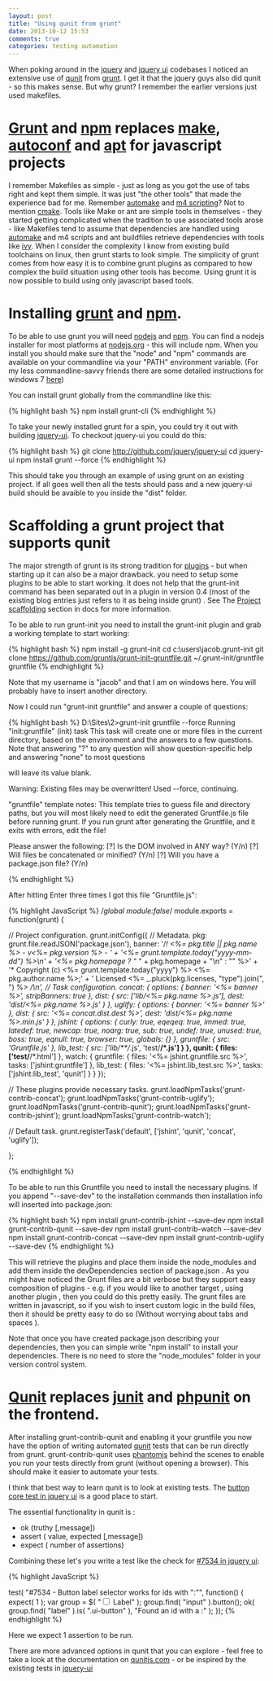 ```yaml
---
layout: post
title: "Using qunit from grunt"
date: 2013-10-12 15:53
comments: true
categories: testing automation
---
```


When poking around in the [jquery](http://jquery.com) and [jquery ui](http://jqueryui.com) codebases I noticed an extensive use of [qunit](http://qunitjs.com) from [grunt](http://gruntjs.com). I get it that the jquery guys also did qunit - so this makes sense. But why grunt? I remember the earlier versions just used makefiles.

# [Grunt](http://gruntjs.org) and [npm](http://npmjs.org) replaces [make](http://www.gnu.org/software/make/), [autoconf](http://www.gnu.org/software/autoconf/) and [apt](http://en.wikipedia.org/wiki/Advanced_Packaging_Tool) for javascript projects

I remember Makefiles as simple - just as long as you got the use of tabs right and kept them simple. It was just "the other tools"  that made the experience bad for me. Remember [automake](http://www.gnu.org/software/automake/) and [m4 scripting](http://en.wikipedia.org/wiki/M4_\(computer_language\))? Not to mention [cmake](http://www.cmake.org/). Tools like Make or ant are simple tools in themselves - they started getting complicated when the tradition to use associated tools arose - like Makefiles tend to assume that dependencies are handled using [automake](http://www.gnu.org/software/automake/) and m4 scripts and ant buildfiles retrieve dependencies with tools like [ivy](http://ant.apache.org/ivy/). When I consider the complexity I know from existing build toolchains on linux, then grunt starts to look simple. The simplicity of grunt comes from how easy it is to combine grunt plugins as compared to how complex the build situation using other tools has become.  Using grunt it is now possible to build using only javascript based tools.

# Installing [grunt](http://gruntjs.org) and [npm](http://npmjs.org).

To be able to use grunt you will need [nodejs](http://nodejs.org) and [npm](http://npmjs.org).  You can find a nodejs installer for most platforms at [nodejs.org](http://nodejs.org) - this will include npm. When you install you should make sure that the "node" and "npm" commands are available on your commandline via your "PATH" environment variable. (For my less commandline-savvy friends there are some detailed instructions for windows 7 [here](http://geekswithblogs.net/renso/archive/2009/10/21/how-to-set-the-windows-path-in-windows-7.aspx))

You can install grunt globally from the commandline like this: 

{% highlight bash %}
npm install grunt-cli
{% endhighlight %}

To take your newly installed grunt for a spin, you could try it out with building [jquery-ui](https://github.com/jquery/jquery-ui). To checkout jquery-ui you could do this:

{% highlight bash %}
git clone http://github.com/jquery/jquery-ui
cd jquery-ui
npm install
grunt --force
{% endhighlight %}
	
This should take you through an example of using grunt on an existing project. If all goes well then  all the tests should pass and a new jquery-ui build should be avaible to you inside the "dist" folder.

# Scaffolding a grunt project that supports qunit

The major strength of grunt is its strong tradition for [plugins](http://gruntjs.com/plugins) - but  when starting up it can also be a major drawback.  you need to setup   some plugins to be able to start working. It does not help that the grunt-init command has been separated out in a plugin in version 0.4 (most of the existing blog entries just refers to it as being inside grunt) . See The [Project scaffolding](http://gruntjs.com/project-scaffolding) section in docs for more information. 

To be able to run grunt-init you need to install the grunt-init plugin and grab a working template to start working: 

{% highlight bash %}
npm install -g grunt-init
cd c:\users\jacob\.grunt-init
git clone https://github.com/gruntjs/grunt-init-gruntfile.git ~/.grunt-init/gruntfile gruntfile
{% endhighlight %}

Note that my username is "jacob" and that I am on windows here. You will probably have to insert another directory.

Now I could run "grunt-init gruntfile" and answer a couple of questions:

{% highlight bash %}
D:\Sites\2>grunt-init gruntfile --force
Running "init:gruntfile" (init) task
This task will create one or more files in the current directory, based on the
environment and the answers to a few questions. Note that answering "?" to any
question will show question-specific help and answering "none" to most questions

will leave its value blank.

Warning: Existing files may be overwritten! Used --force, continuing.

"gruntfile" template notes:
This template tries to guess file and directory paths, but you will most likely
need to edit the generated Gruntfile.js file before running grunt. If you run
grunt after generating the Gruntfile, and it exits with errors, edit the file!

Please answer the following:
[?] Is the DOM involved in ANY way? (Y/n)
[?] Will files be concatenated or minified? (Y/n)
[?] Will you have a package.json file? (Y/n)

{% endhighlight %}

After hitting Enter three times I got this file "Gruntfile.js":

{% highlight JavaScript %}
/*global module:false*/
module.exports = function(grunt) {

  // Project configuration.
  grunt.initConfig({
    // Metadata.
    pkg: grunt.file.readJSON('package.json'),
    banner: '/*! <%= pkg.title || pkg.name %> - v<%= pkg.version %> - ' +
      '<%= grunt.template.today("yyyy-mm-dd") %>\n' +
      '<%= pkg.homepage ? "* " + pkg.homepage + "\\n" : "" %>' +
      '* Copyright (c) <%= grunt.template.today("yyyy") %> <%= pkg.author.name %>;' +
      ' Licensed <%= _.pluck(pkg.licenses, "type").join(", ") %> */\n',
    // Task configuration.
    concat: {
      options: {
        banner: '<%= banner %>',
        stripBanners: true
      },
      dist: {
        src: ['lib/<%= pkg.name %>.js'],
        dest: 'dist/<%= pkg.name %>.js'
      }
    },
    uglify: {
      options: {
        banner: '<%= banner %>'
      },
      dist: {
        src: '<%= concat.dist.dest %>',
        dest: 'dist/<%= pkg.name %>.min.js'
      }
    },
    jshint: {
      options: {
        curly: true,
        eqeqeq: true,
        immed: true,
        latedef: true,
        newcap: true,
        noarg: true,
        sub: true,
        undef: true,
        unused: true,
        boss: true,
        eqnull: true,
        browser: true,
        globals: {}
      },
      gruntfile: {
        src: 'Gruntfile.js'
      },
      lib_test: {
        src: ['lib/**/*.js', 'test/**/*.js']
      }
    },
    qunit: {
      files: ['test/**/*.html']
    },
    watch: {
      gruntfile: {
        files: '<%= jshint.gruntfile.src %>',
        tasks: ['jshint:gruntfile']
      },
      lib_test: {
        files: '<%= jshint.lib_test.src %>',
        tasks: ['jshint:lib_test', 'qunit']
      }
    }
  });

  // These plugins provide necessary tasks.
  grunt.loadNpmTasks('grunt-contrib-concat');
  grunt.loadNpmTasks('grunt-contrib-uglify');
  grunt.loadNpmTasks('grunt-contrib-qunit');
  grunt.loadNpmTasks('grunt-contrib-jshint');
  grunt.loadNpmTasks('grunt-contrib-watch');

  // Default task.
  grunt.registerTask('default', ['jshint', 'qunit', 'concat', 'uglify']);

};

{% endhighlight %}

To be able to run this Gruntfile you need to install the necessary plugins. If you append "--save-dev" to the installation commands then installation info will inserted into package.json:

{% highlight bash %}
npm install grunt-contrib-jshint --save-dev
npm install grunt-contrib-qunit --save-dev
npm install grunt-contrib-watch --save-dev
npm install grunt-contrib-concat --save-dev
npm install grunt-contrib-uglify --save-dev
{% endhighlight %}

This will retrieve the plugins and place them inside the node_modules and add them inside the devDependencies section of package.json . As you might have noticed the Grunt files are a bit verbose but they support easy composition of plugins - e.g. if you would like to another target , using another plugin , then you could do this pretty easily. The grunt files are written in javascript, so if you wish to insert custom logic in the build files, then it should be pretty easy to do so (Without worrying about tabs and spaces  ).

Note that once you have created package.json describing your dependencies, then you can simple write "npm install" to install your dependencies. There is no need to store the "node_modules" folder in your version control system.

# [Qunit](http://qunitjs.org) replaces [junit](http://junit.org) and [phpunit](http://phpunit.de/manual/current/en/index.html) on the frontend.

After installing  grunt-contrib-qunit and enabling it your gruntfile you now have the option of writing automated [qunit](http://qunitjs.com/) tests that can be run  directly from grunt. grunt-contrib-qunit uses [phantomjs](http://phantomjs.org/) behind the scenes to enable you run your tests directly from grunt (without opening a browser). This should make it easier to automate your tests.

I think that best way to learn qunit is to look at existing tests. The [button core test in jquery ui](https://github.com/jquery/jquery-ui/blob/master/tests/unit/button/button_core.js) is a good place to start.

The essential functionality in qunit is :

* ok (truthy [,message]) 
* assert ( value, expected [,message])
* expect ( number of assertions)

Combining these let's you write a test like the check for [#7534 in jquery ui](http://bugs.jqueryui.com/ticket/7534):

{% highlight JavaScript %}

test( "#7534 - Button label selector works for ids with \":\"", function() {
  expect( 1 );
  var group = $( "<span><input type='checkbox' id='check:7534'> <label for='check:7534'>Label</label></span>" );
  group.find( "input" ).button();
  ok( group.find( "label" ).is( ".ui-button" ), "Found an id with a :" );
});
{% endhighlight %}

Here we expect 1 assertion to be run.

There are more advanced options in qunit that you can explore - feel free to take a look at the documentation on [qunitjs.com](http://qunitjs.com/) - or be inspired by the existing tests in [jquery-ui](https://github.com/jquery/jquery-ui/tree/master/tests/unit)
